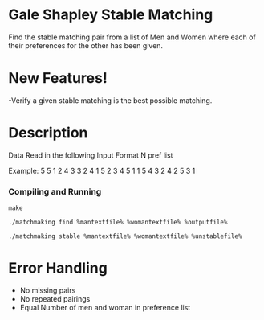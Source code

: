 # Gale Shapley Stable Matching

Find the stable matching pair from a list of Men and Women where each of their preferences for the other has been given.

# New Features!

  -Verify a given stable matching is the best possible matching.

# Description
  Data Read in the following Input Format 
N
pref list

Example:
5
5 1 2 4 3
3 2 4 1 5
2 3 4 5 1
1 5 4 3 2
4 2 5 3 1


### Compiling and Running

```
make
```

```
./matchmaking find %mantextfile% %womantextfile% %outputfile%
```

```
./matchmaking stable %mantextfile% %womantextfile% %unstablefile%
```

# Error Handling 
  - No missing pairs
  - No repeated pairings 
  - Equal Number of men and woman in preference list
